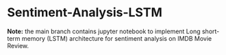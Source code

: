 # Sentiment-Analysis-LSTM

**Note:** the main branch contains jupyter notebook to implement Long short-term memory (LSTM) architecture for sentiment analysis on IMDB Movie Review.
